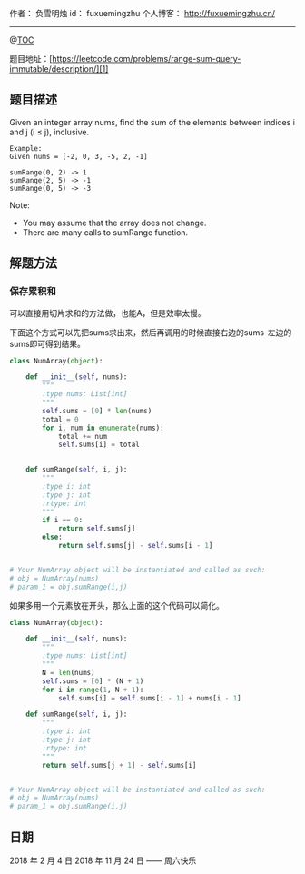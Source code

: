
作者： 负雪明烛
id：	fuxuemingzhu
个人博客：	http://fuxuemingzhu.cn/

---
@[TOC](目录)

题目地址：[https://leetcode.com/problems/range-sum-query-immutable/description/][1]


## 题目描述

Given an integer array nums, find the sum of the elements between indices i and j (i ≤ j), inclusive.

    Example:
    Given nums = [-2, 0, 3, -5, 2, -1]
    
    sumRange(0, 2) -> 1
    sumRange(2, 5) -> -1
    sumRange(0, 5) -> -3

Note:

- You may assume that the array does not change.
- There are many calls to sumRange function.

## 解题方法

### 保存累积和

可以直接用切片求和的方法做，也能A，但是效率太慢。

下面这个方式可以先把sums求出来，然后再调用的时候直接右边的sums-左边的sums即可得到结果。

```python
class NumArray(object):

    def __init__(self, nums):
        """
        :type nums: List[int]
        """
        self.sums = [0] * len(nums)
        total = 0
        for i, num in enumerate(nums):
            total += num
            self.sums[i] = total
        

    def sumRange(self, i, j):
        """
        :type i: int
        :type j: int
        :rtype: int
        """
        if i == 0:
            return self.sums[j]
        else:
            return self.sums[j] - self.sums[i - 1]


# Your NumArray object will be instantiated and called as such:
# obj = NumArray(nums)
# param_1 = obj.sumRange(i,j)
```

如果多用一个元素放在开头，那么上面的这个代码可以简化。

```python
class NumArray(object):

    def __init__(self, nums):
        """
        :type nums: List[int]
        """
        N = len(nums)
        self.sums = [0] * (N + 1)
        for i in range(1, N + 1):
            self.sums[i] = self.sums[i - 1] + nums[i - 1]

    def sumRange(self, i, j):
        """
        :type i: int
        :type j: int
        :rtype: int
        """
        return self.sums[j + 1] - self.sums[i]


# Your NumArray object will be instantiated and called as such:
# obj = NumArray(nums)
# param_1 = obj.sumRange(i,j)
```

## 日期

2018 年 2 月 4 日 
2018 年 11 月 24 日 —— 周六快乐

  [1]: https://leetcode.com/problems/range-sum-query-immutable/description/
